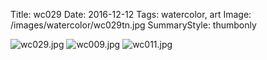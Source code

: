 Title: wc029
Date: 2016-12-12
Tags: watercolor, art
Image: /images/watercolor/wc029tn.jpg
SummaryStyle: thumbonly

![wc029.jpg]({static}/images/watercolor/wc029.jpg)
![wc009.jpg]({static}/images/watercolor/wc009.jpg)
![wc011.jpg]({static}/images/watercolor/wc011.jpg)
